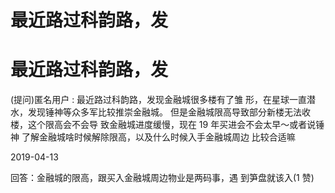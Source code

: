 # 最近路过科韵路，发

# 最近路过科韵路，发

(提问)匿名用户 : 最近路过科韵路，发现金融城很多楼有了雏 形，在星球一直潜水，发现锤神等众多军比较推崇金融城。 但是金融城限高导致部分新楼无法收楼，这个限高会不会导 致金融城进度缓慢，现在 19 年买进会不会太早～或者说锤神 了解金融城啥时候解除限高，以及什么时候入手金融城周边 比较合适嘛

2019-04-13

回答：金融城的限高，跟买入金融城周边物业是两码事，遇 到笋盘就该入(1 赞)